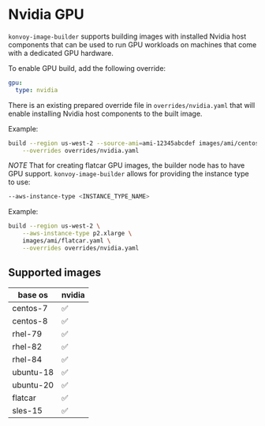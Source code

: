 # Nvidia GPU

`konvoy-image-builder` supports building images with installed Nvidia host components
that can be used to run GPU workloads on machines that come with a dedicated GPU
hardware.

To enable GPU build, add the following override:

```yaml
gpu:
  type: nvidia
```

There is an existing prepared override file in `overrides/nvidia.yaml` that will
enable installing Nvidia host components to the built image.

Example:

```sh
build --region us-west-2 --source-ami=ami-12345abcdef images/ami/centos-79.yaml \
    --overrides overrides/nvidia.yaml
```

*NOTE* That for creating flatcar GPU images, the builder node has to have GPU support. `konvoy-image-builder` allows for providing the instance type to use:

```sh
--aws-instance-type <INSTANCE_TYPE_NAME>
```

Example:
```sh
build --region us-west-2 \
    --aws-instance-type p2.xlarge \
    images/ami/flatcar.yaml \
    --overrides overrides/nvidia.yaml
```

## Supported images

| base os   | nvidia             |
|-----------|--------------------|
| centos-7  | :white_check_mark: |
| centos-8  | :white_check_mark: |
| rhel-79   | :white_check_mark: |
| rhel-82   | :white_check_mark: |
| rhel-84   | :white_check_mark: |
| ubuntu-18 | :white_check_mark: |
| ubuntu-20 | :white_check_mark: |
| flatcar   | :white_check_mark: |
| sles-15   | :white_check_mark: |
